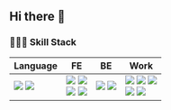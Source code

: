 ## Hi there 👋

### 🧑🏻‍💻 Skill Stack

| Language | FE | BE | Work |
| -------- | -- | -- | ---- |
| <img src="https://img.shields.io/badge/JavaScript-f7df11?style=flat-square&logo=Javascript&logoColor=white" /> <img src="https://img.shields.io/badge/TypeScript-007AFF?style=flat-square&logo=Typescript&logoColor=white" /> | <img src="https://img.shields.io/badge/Vue.js-41B883?style=flat-square&logo=Vue.js&logoColor=white" /> <img src="https://img.shields.io/badge/Nuxt.js-00DC82?style=flat-square&logo=Nuxt.js&logoColor=white" /><br /> <img src="https://img.shields.io/badge/React-61DAFB?style=flat-square&logo=React&logoColor=white" /> <img src="https://img.shields.io/badge/Redux-764ABC?style=flat-square&logo=Redux&logoColor=white" /> | <img src="https://img.shields.io/badge/Spring Boot-80EA6E?style=flat-square&logo=Spring Boot&logoColor=white" /> <img src="https://img.shields.io/badge/MySQL-3E6E93?style=flat-square&logo=MySQL&logoColor=white" /> | <img src="https://img.shields.io/badge/Jira Software-0052CC?style=flat-square&logo=Jira Software&logoColor=white" /> <img src="https://img.shields.io/badge/Confluence-0052CC?style=flat-square&logo=Confluence&logoColor=white" /> <img src="https://img.shields.io/badge/Bitbucket-0052CC?style=flat-square&logo=Bitbucket&logoColor=white" /><br /> <img src="https://img.shields.io/badge/Slack-611F69?style=flat-square&logo=Slack&logoColor=white" /> <img src="https://img.shields.io/badge/Git-F34C28?style=flat-square&logo=Git&logoColor=white" />
